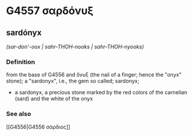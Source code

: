 # G4557 σαρδόνυξ

## sardónyx

_(sar-don'-oox | sahr-THOH-nooks | sahr-THOH-nyooks)_

### Definition

from the base of G4556 and ὄνυξ (the nail of a finger; hence the "onyx" stone); a "sardonyx", i.e., the gem so called; sardonyx; 

- a sardonyx, a precious stone marked by the red colors of the carnelian (sard) and the white of the onyx

### See also

[[G4556|G4556 σάρδιος]]
